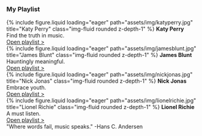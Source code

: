 <h3>My Playlist</h3>

<div class="row">
    <div class="col-sm mt-3 mt-md-0">
        {% include figure.liquid loading="eager" path="assets/img/katyperry.jpg" title="Katy Perry" class="img-fluid rounded z-depth-1" %}
        <b>Katy Perry</b><br>Find the truth in music.<br><a href="https://youtu.be/Um7pMggPnug">Open playlist ></a>
    </div>
    <div class="col-sm mt-3 mt-md-0">
        {% include figure.liquid loading="eager" path="assets/img/jamesblunt.jpg" title="James Blunt" class="img-fluid rounded z-depth-1" %}
        <b>James Blunt</b><br>Hauntingly meaningful.<br><a href="https://youtu.be/uWeqeQkjLto">Open playlist ></a>
    </div>
    <div class="col-sm mt-3 mt-md-0">
        {% include figure.liquid loading="eager" path="assets/img/nickjonas.jpg" title="Nick Jonas" class="img-fluid rounded z-depth-1" %}
        <b>Nick Jonas</b><br>Embrace youth.<br><a href="https://youtu.be/5KNEZJ6KkLI">Open playlist ></a>
    </div>
    <div class="col-sm mt-3 mt-md-0">
        {% include figure.liquid loading="eager" path="assets/img/lionelrichie.jpg" title="Lionel Richie" class="img-fluid rounded z-depth-1" %}
        <b>Lionel Richie</b><br>A must listen.<br><a href="https://youtu.be/efBUYErUOHQ">Open playlist ></a>
    </div>
</div>
<div class="caption">
    "Where words fail, music speaks." -Hans C. Andersen
</div>
